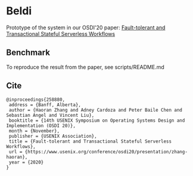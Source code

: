 # Beldi

Prototype of the system in our OSDI'20 paper: 
[Fault-tolerant and Transactional Stateful Serverless Workflows](https://www.usenix.org/conference/osdi20/presentation/zhang-haoran)

## Benchmark
To reproduce the result from the paper, see scripts/README.md

## Cite
```
@inproceedings{258880,
 address = {Banff, Alberta},
 author = {Haoran Zhang and Adney Cardoza and Peter Baile Chen and Sebastian Angel and Vincent Liu},
 booktitle = {14th USENIX Symposium on Operating Systems Design and Implementation (OSDI 20)},
 month = {November},
 publisher = {USENIX Association},
 title = {Fault-tolerant and Transactional Stateful Serverless Workflows},
 url = {https://www.usenix.org/conference/osdi20/presentation/zhang-haoran},
 year = {2020}
}
```